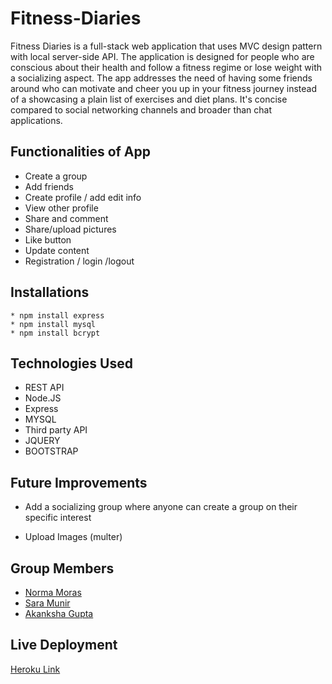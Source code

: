 # Fitness-Diaries
Fitness Diaries is a full-stack web application that uses MVC design pattern with local server-side API. The application is designed for people who are conscious about their health and follow a fitness regime or lose weight with a socializing aspect. The app addresses the need of having some friends around who can motivate and cheer you up in your fitness journey instead of a showcasing a plain list of exercises and diet plans. It's concise compared to social networking channels and broader than chat applications. 

## Functionalities of App
* Create a group
* Add friends
* Create profile / add edit info
* View other profile
* Share and comment
* Share/upload pictures
* Like button
* Update content
* Registration / login /logout

## Installations
```
* npm install express
* npm install mysql
* npm install bcrypt
```
## Technologies Used
* REST API 
* Node.JS
* Express
* MYSQL
* Third party API
* JQUERY
* BOOTSTRAP


## Future Improvements
* Add a socializing group where anyone can create a group on their specific interest

* Upload Images (multer)

## Group Members
* [Norma Moras](https://github.com/nmoras)
* [Sara Munir](https://github.com/SaraMunir)
* [Akanksha Gupta](https://github.com/Akanksha-Gupta03)

## Live Deployment

[Heroku Link](https://fitness-diaries.herokuapp.com/)


